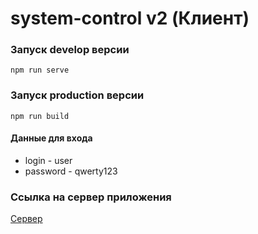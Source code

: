 # system-control v2 (Клиент)

### Запуск develop версии

```
npm run serve
```

### Запуск production версии

```
npm run build
```

#### Данные для входа
- login - user
- password - qwerty123

### Ссылка на сервер приложения

[Сервер](https://github.com/DERUINO/system-control-v2)
